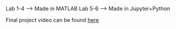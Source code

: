 Lab 1-4 --> Made in MATLAB
Lab 5-6 --> Made in Jupyter+Python

Final project video can be found [here](https://www.youtube.com/watch?v=bUUl9_J8iX0)
